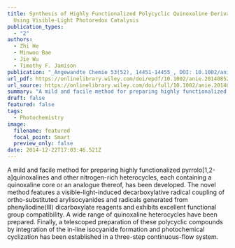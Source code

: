 ```yaml
---
title: Synthesis of Highly Functionalized Polycyclic Quinoxaline Derivatives
  Using Visible-Light Photoredox Catalysis
publication_types:
  - "2"
authors:
  - Zhi He
  - Minwoo Bae
  - Jie Wu
  - Timothy F. Jamison
publication: "_Angewandte Chemie 53(52), 14451-14455_, DOI: 10.1002/anie.201408522"
url_pdf: https://onlinelibrary.wiley.com/doi/epdf/10.1002/anie.201408522
url_source: https://onlinelibrary.wiley.com/doi/full/10.1002/anie.201408522
summary: "A mild and facile method for preparing highly functionalized pyrrolo[1,2-a]quinoxalines and other nitrogen-rich heterocycles, each containing a quinoxaline core or an analogue thereof, has been developed. The novel method features a visible-light-induced decarboxylative radical coupling of ortho-substituted arylisocyanides and radicals generated from phenyliodine(III) dicarboxylate reagents and exhibits excellent functional group compatibility. A wide range of quinoxaline heterocycles have been prepared. Finally, a telescoped preparation of these polycyclic compounds by integration of the in-line isocyanide formation and photochemical cyclization has been established in a three-step continuous-flow system."
draft: false
featured: false
tags:
  - Photochemistry
image:
  filename: featured
  focal_point: Smart
  preview_only: false
date: 2014-12-22T17:03:46.521Z
---
```

  A mild and facile method for preparing highly functionalized pyrrolo[1,2-a]quinoxalines and other nitrogen-rich heterocycles, each containing a quinoxaline core or an analogue thereof, has been developed. The novel method features a visible-light-induced decarboxylative radical coupling of ortho-substituted arylisocyanides and radicals generated from phenyliodine(III) dicarboxylate reagents and exhibits excellent functional group compatibility. A wide range of quinoxaline heterocycles have been prepared. Finally, a telescoped preparation of these polycyclic compounds by integration of the in-line isocyanide formation and photochemical cyclization has been established in a three-step continuous-flow system.
